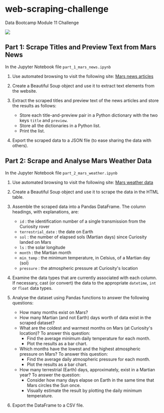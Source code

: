 # web-scraping-challenge
Data Bootcamp Module 11 Challenge

<img src="images/9252_1-PIA24836_Perseverance_Selfie_at_Rochette-320x240.jpeg">

## Part 1: Scrape Titles and Preview Text from Mars News

In the Jupyter Notebook file `part_1_mars_news.ipynb`

1. Use automated browsing to visit the following site: [Mars news articles](https://static.bc-edx.com/data/web/mars_news/index.html)

2. Create a Beautiful Soup object and use it to extract text elements from the website.

3. Extract the scraped titles and preview text of the news articles and store the results as follows:
   * Store each title-and-preview pair in a Python dictionary with the two keys `title` and `preview`.
   * Store all the dictionaries in a Python list.
   * Print the list.

4. Export the scraped data to a JSON file (to ease sharing the data with others).

## Part 2: Scrape and Analyse Mars Weather Data

In the Jupyter Notebook file `part_2_mars_weather.ipynb`

1. Use automated browsing to visit the following site: [Mars weather data](https://static.bc-edx.com/data/web/mars_facts/temperature.html)

2. Create a Beautiful Soup object and use it to scrape the data in the HTML table.

3. Assemble the scraped data into a Pandas DataFrame. The column headings, with explanations, are:
    * `id` : the identification number of a single transmission from the Curiosity rover
    * `terrestrial_date` : the date on Earth
    * `sol` : the number of elapsed sols (Martian days) since Curiosity landed on Mars
    * `ls` : the solar longitude
    * `month` : the Martian month
    * `min_temp` : the minimum temperature, in Celsius, of a Martian day (sol)
    * `pressure` : the atmospheric pressure at Curiosity's location

4. Examine the data types that are currently associated with each column. 
   If necessary, cast (or convert) the data to the appropriate `datetime`, `int` or `float` data types.
   
5. Analyse the dataset using Pandas functions to answer the following questions:
    * How many months exist on Mars?
    * How many Martian (and not Earth) days worth of data exist in the scraped dataset?
    * What are the coldest and warmest months on Mars (at Curiosity's location)? To answer this question:
        + Find the average minimum daily temperature for each month.
        + Plot the results as a bar chart.
    * Which months have the lowest and the highest atmospheric pressure on Mars? To answer this question:
        + Find the average daily atmospheric pressure for each month.
        + Plot the results as a bar chart.
    * How many terrestrial (Earth) days, approximately, exist in a Martian year? To answer the question:
        + Consider how many days elapse on Earth in the same time that Mars circles the Sun once.
        + Visually estimate the result by plotting the daily minimum temperature.

6. Export the DataFrame to a CSV file. 


